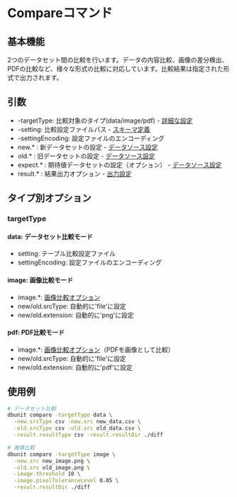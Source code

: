 # Compareコマンド

## 基本機能
2つのデータセット間の比較を行います。データの内容比較、画像の差分検出、PDFの比較など、様々な形式の比較に対応しています。比較結果は指定された形式で出力されます。

## 引数
* -targetType: 比較対象のタイプ(data/image/pdf) - [詳細な設定](#targettype)
* -setting: 比較設定ファイルパス - [スキーマ定義](../json/settings/01-structure.md)
* -settingEncoding: 設定ファイルのエンコーディング
* new.* : 新データセットの設定 - [データソース設定](../options/01-data-source.md)
* old.* : 旧データセットの設定 - [データソース設定](../options/01-data-source.md)
* expect.* : 期待値データセットの設定（オプション） - [データソース設定](../options/01-data-source.md)
* result.* : 結果出力オプション - [出力設定](../options/02-output.md)

## タイプ別オプション
### targetType

#### data: データセット比較モード
* setting: テーブル比較設定ファイル
* settingEncoding: 設定ファイルのエンコーディング

#### image: 画像比較モード
* image.*: [画像比較オプション](../options/05-image.md)
* new/old.srcType: 自動的に'file'に設定
* new/old.extension: 自動的に'png'に設定

#### pdf: PDF比較モード
* image.*: [画像比較オプション](../options/05-image.md)（PDFを画像として比較）
* new/old.srcType: 自動的に'file'に設定
* new/old.extension: 自動的に'pdf'に設定

## 使用例
```bash
# データセット比較
dbunit compare -targetType data \
  -new.srcType csv -new.src new_data.csv \
  -old.srcType csv -old.src old_data.csv \
  -result.resultType csv -result.resultDir ./diff

# 画像比較
dbunit compare -targetType image \
  -new.src new_image.png \
  -old.src old_image.png \
  -image.threshold 10 \
  -image.pixelToleranceLevel 0.05 \
  -result.resultDir ./diff